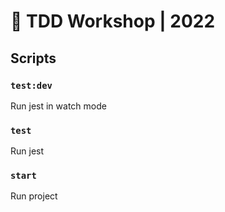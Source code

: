# 🧰 TDD Workshop | 2022

## Scripts

### `test:dev`
Run jest in watch mode

### `test`
Run jest

### `start`
Run project
